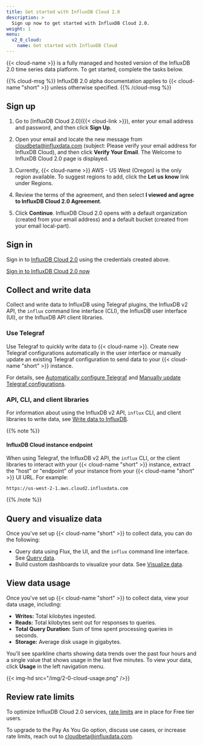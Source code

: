 ```yaml
---
title: Get started with InfluxDB Cloud 2.0
description: >
  Sign up now to get started with InfluxDB Cloud 2.0.
weight: 1
menu:
  v2_0_cloud:
    name: Get started with InfluxDB Cloud
---
```


{{< cloud-name >}} is a fully managed and hosted version of the InfluxDB 2.0 time series data platform.
To get started, complete the tasks below.

{{% cloud-msg %}}
InfluxDB 2.0 alpha documentation applies to {{< cloud-name "short" >}} unless otherwise specified.
{{% /cloud-msg %}}

## Sign up

1. Go to [InfluxDB Cloud 2.0]({{< cloud-link >}}), enter your email address and password,
   and then click **Sign Up**.

2. Open your email and locate the new message from cloudbeta@influxdata.com (subject: Please verify your email address for InfluxDB Cloud),
   and then click **Verify Your Email**. The Welcome to InfluxDB Cloud 2.0 page is displayed.

3. Currently, {{< cloud-name >}} AWS - US West (Oregon) is the only region available.
   To suggest regions to add, click the **Let us know** link under Regions.

4. Review the terms of the  agreement, and then select
   **I viewed and agree to InfluxDB Cloud 2.0  Agreement**.

5. Click **Continue**. InfluxDB Cloud 2.0 opens with a default organization
   (created from your email address) and a default bucket (created from your email local-part).

## Sign in

Sign in to [InfluxDB Cloud 2.0](https://us-west-2-1.aws.cloud2.influxdata.com) using the credentials created above.

<a class="btn" href="https://us-west-2-1.aws.cloud2.influxdata.com">Sign in to InfluxDB Cloud 2.0 now</a>

## Collect and write data

Collect and write data to InfluxDB using Telegraf plugins, the InfluxDB v2 API, the `influx`
command line interface (CLI), the InfluxDB user interface (UI), or the InfluxDB API client libraries.

### Use Telegraf

Use Telegraf to quickly write data to {{< cloud-name >}}.
Create new Telegraf configurations automatically in the user interface or manually update an
existing Telegraf configuration to send data to your {{< cloud-name "short" >}} instance.

For details, see [Automatically configure Telegraf](/v2.0/write-data/use-telegraf/auto-config/#create-a-telegraf-configuration)
and [Manually update Telegraf configurations](/v2.0/write-data/use-telegraf/manual-config/).

### API, CLI, and client libraries

For information about using the InfluxDB v2 API, `influx` CLI, and client libraries to write data,
see [Write data to InfluxDB](/v2.0/write-data/).

{{% note %}}

#### InfluxDB Cloud instance endpoint

When using Telegraf, the InfluxDB v2 API, the `influx` CLI, or the client libraries to interact with your {{< cloud-name "short" >}}
instance, extract the "host" or "endpoint" of your instance from your {{< cloud-name "short" >}} UI URL.
For example:

```
https://us-west-2-1.aws.cloud2.influxdata.com
```

{{% /note %}}

## Query and visualize data

Once you've set up {{< cloud-name "short" >}} to collect data, you can do the following:

- Query data using Flux, the UI, and the `influx` command line interface. See [Query data](/v2.0/query-data/).
- Build custom dashboards to visualize your data. See [Visualize data](/v2.0/visualize-data/).

## View data usage

Once you've set up {{< cloud-name "short" >}} to collect data, view your data usage, including:

- **Writes:** Total kilobytes ingested.
- **Reads:** Total kilobytes sent out for responses to queries.
- **Total Query Duration:** Sum of time spent processing queries in seconds.
- **Storage:** Average disk usage in gigabytes.

You'll see sparkline charts showing data trends over the past four hours and a single value that shows usage in the last five minutes.
To view your data, click **Usage** in the left navigation menu.

{{< img-hd src="/img/2-0-cloud-usage.png" />}}

## Review rate limits

To optimize InfluxDB Cloud 2.0 services, [rate limits](/v2.0/cloud/rate-limits/) are in place for Free tier users.

To upgrade to the Pay As You Go option, discuss use cases, or increase rate limits,
reach out to <a href="mailto:cloudbeta@influxdata.com?subject={{< cloud-name >}} Feedback">cloudbeta@influxdata.com</a>.
